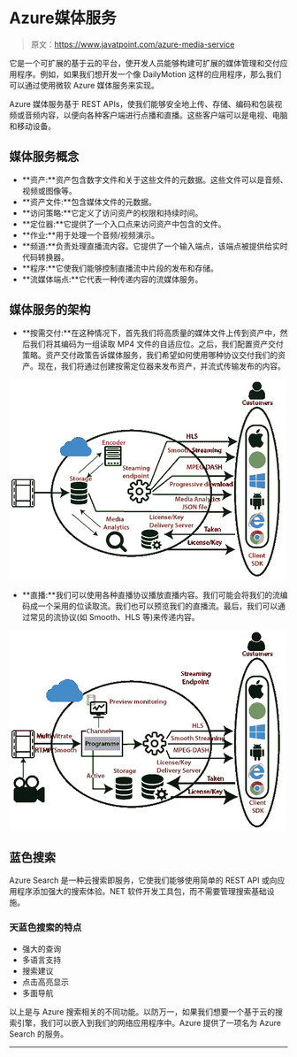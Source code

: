 # Azure媒体服务

> 原文：<https://www.javatpoint.com/azure-media-service>

它是一个可扩展的基于云的平台，使开发人员能够构建可扩展的媒体管理和交付应用程序。例如，如果我们想开发一个像 DailyMotion 这样的应用程序，那么我们可以通过使用微软 Azure 媒体服务来实现。

Azure 媒体服务基于 REST APIs，使我们能够安全地上传、存储、编码和包装视频或音频内容，以便向各种客户端进行点播和直播。这些客户端可以是电视、电脑和移动设备。

## 媒体服务概念

*   **资产:**资产包含数字文件和关于这些文件的元数据。这些文件可以是音频、视频或图像等。
*   **资产文件:**包含媒体文件的元数据。
*   **访问策略:**它定义了访问资产的权限和持续时间。
*   **定位器:**它提供了一个入口点来访问资产中包含的文件。
*   **作业:**用于处理一个音频/视频演示。
*   **频道:**负责处理直播流内容。它提供了一个输入端点，该端点被提供给实时代码转换器。
*   **程序:**它使我们能够控制直播流中片段的发布和存储。
*   **流媒体端点:**它代表一种传递内容的流媒体服务。

## 媒体服务的架构

*   **按需交付:**在这种情况下，首先我们将高质量的媒体文件上传到资产中，然后我们将其编码为一组读取 MP4 文件的自适应位。之后，我们配置资产交付策略。资产交付政策告诉媒体服务，我们希望如何使用哪种协议交付我们的资产。现在，我们将通过创建按需定位器来发布资产，并流式传输发布的内容。

![Azure Media Service](img/e9fd2833dda53e3320b889a2572e94fe.png)

*   **直播:**我们可以使用各种直播协议播放直播内容。我们可能会将我们的流编码成一个采用的位读取流。我们也可以预览我们的直播流。最后，我们可以通过常见的流协议(如 Smooth、HLS 等)来传递内容。

![Azure Media Service](img/f2445bc930903dfa0b0298d3565dc264.png)

## 蓝色搜索

Azure Search 是一种云搜索即服务，它使我们能够使用简单的 REST API 或向应用程序添加强大的搜索体验。NET 软件开发工具包，而不需要管理搜索基础设施。

### 天蓝色搜索的特点

*   强大的查询
*   多语言支持
*   搜索建议
*   点击高亮显示
*   多面导航

以上是与 Azure 搜索相关的不同功能。以防万一，如果我们想要一个基于云的搜索引擎，我们可以嵌入到我们的网络应用程序中。Azure 提供了一项名为 Azure Search 的服务。

* * *